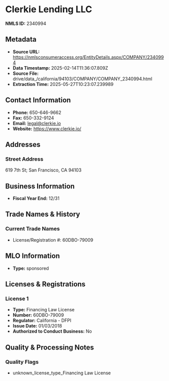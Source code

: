 # Clerkie Lending LLC

**NMLS ID:** 2340994

## Metadata
- **Source URL:** https://nmlsconsumeraccess.org/EntityDetails.aspx/COMPANY/2340994
- **Data Timestamp:** 2025-02-14T11:36:07.809Z
- **Source File:** drive/data_/california/94103/COMPANY/COMPANY_2340994.html
- **Extraction Time:** 2025-05-27T10:23:07.239989

## Contact Information
- **Phone:** 650-646-9662
- **Fax:** 650-332-9124
- **Email:** legal@clerkie.io
- **Website:** https://www.clerkie.io/

## Addresses
### Street Address
619 7th St; San Francisco, CA 94103

## Business Information
- **Fiscal Year End:** 12/31

## Trade Names & History
### Current Trade Names
- License/Registration #: 60DBO-79009

## MLO Information
- **Type:** sponsored

## Licenses & Registrations

### License 1
- **Type:** Financing Law License
- **Number:** 60DBO-79009
- **Regulator:** California - DFPI
- **Issue Date:** 01/03/2018
- **Authorized to Conduct Business:** No

## Quality & Processing Notes
### Quality Flags
- unknown_license_type_Financing Law License
